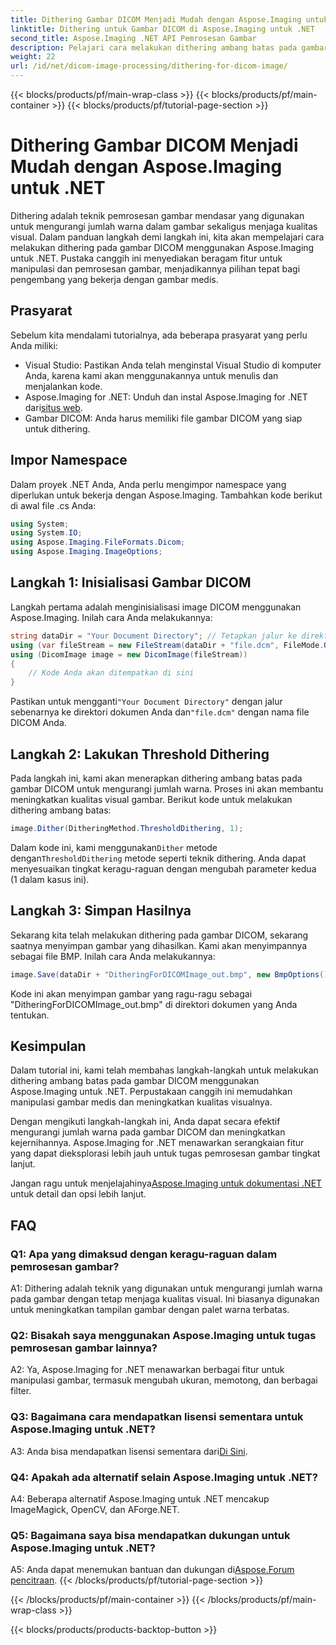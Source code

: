 ```yaml
---
title: Dithering Gambar DICOM Menjadi Mudah dengan Aspose.Imaging untuk .NET
linktitle: Dithering untuk Gambar DICOM di Aspose.Imaging untuk .NET
second_title: Aspose.Imaging .NET API Pemrosesan Gambar
description: Pelajari cara melakukan dithering ambang batas pada gambar DICOM dengan Aspose.Imaging untuk .NET. Tingkatkan kualitas gambar dan kurangi palet warna dengan mudah.
weight: 22
url: /id/net/dicom-image-processing/dithering-for-dicom-image/
---
```


{{< blocks/products/pf/main-wrap-class >}}
{{< blocks/products/pf/main-container >}}
{{< blocks/products/pf/tutorial-page-section >}}

# Dithering Gambar DICOM Menjadi Mudah dengan Aspose.Imaging untuk .NET

Dithering adalah teknik pemrosesan gambar mendasar yang digunakan untuk mengurangi jumlah warna dalam gambar sekaligus menjaga kualitas visual. Dalam panduan langkah demi langkah ini, kita akan mempelajari cara melakukan dithering pada gambar DICOM menggunakan Aspose.Imaging untuk .NET. Pustaka canggih ini menyediakan beragam fitur untuk manipulasi dan pemrosesan gambar, menjadikannya pilihan tepat bagi pengembang yang bekerja dengan gambar medis. 

## Prasyarat

Sebelum kita mendalami tutorialnya, ada beberapa prasyarat yang perlu Anda miliki:

- Visual Studio: Pastikan Anda telah menginstal Visual Studio di komputer Anda, karena kami akan menggunakannya untuk menulis dan menjalankan kode.
-  Aspose.Imaging for .NET: Unduh dan instal Aspose.Imaging for .NET dari[situs web](https://releases.aspose.com/imaging/net/).
- Gambar DICOM: Anda harus memiliki file gambar DICOM yang siap untuk dithering.

## Impor Namespace

Dalam proyek .NET Anda, Anda perlu mengimpor namespace yang diperlukan untuk bekerja dengan Aspose.Imaging. Tambahkan kode berikut di awal file .cs Anda:

```csharp
using System;
using System.IO;
using Aspose.Imaging.FileFormats.Dicom;
using Aspose.Imaging.ImageOptions;
```

## Langkah 1: Inisialisasi Gambar DICOM

Langkah pertama adalah menginisialisasi image DICOM menggunakan Aspose.Imaging. Inilah cara Anda melakukannya:

```csharp
string dataDir = "Your Document Directory"; // Tetapkan jalur ke direktori dokumen Anda
using (var fileStream = new FileStream(dataDir + "file.dcm", FileMode.Open, FileAccess.Read))
using (DicomImage image = new DicomImage(fileStream))
{
    // Kode Anda akan ditempatkan di sini
}
```

 Pastikan untuk mengganti`"Your Document Directory"` dengan jalur sebenarnya ke direktori dokumen Anda dan`"file.dcm"` dengan nama file DICOM Anda.

## Langkah 2: Lakukan Threshold Dithering

Pada langkah ini, kami akan menerapkan dithering ambang batas pada gambar DICOM untuk mengurangi jumlah warna. Proses ini akan membantu meningkatkan kualitas visual gambar. Berikut kode untuk melakukan dithering ambang batas:

```csharp
image.Dither(DitheringMethod.ThresholdDithering, 1);
```

 Dalam kode ini, kami menggunakan`Dither` metode dengan`ThresholdDithering` metode seperti teknik dithering. Anda dapat menyesuaikan tingkat keragu-raguan dengan mengubah parameter kedua (1 dalam kasus ini).

## Langkah 3: Simpan Hasilnya

Sekarang kita telah melakukan dithering pada gambar DICOM, sekarang saatnya menyimpan gambar yang dihasilkan. Kami akan menyimpannya sebagai file BMP. Inilah cara Anda melakukannya:

```csharp
image.Save(dataDir + "DitheringForDICOMImage_out.bmp", new BmpOptions());
```

Kode ini akan menyimpan gambar yang ragu-ragu sebagai "DitheringForDICOMImage_out.bmp" di direktori dokumen yang Anda tentukan.

## Kesimpulan

Dalam tutorial ini, kami telah membahas langkah-langkah untuk melakukan dithering ambang batas pada gambar DICOM menggunakan Aspose.Imaging untuk .NET. Perpustakaan canggih ini memudahkan manipulasi gambar medis dan meningkatkan kualitas visualnya.

Dengan mengikuti langkah-langkah ini, Anda dapat secara efektif mengurangi jumlah warna pada gambar DICOM dan meningkatkan kejernihannya. Aspose.Imaging for .NET menawarkan serangkaian fitur yang dapat dieksplorasi lebih jauh untuk tugas pemrosesan gambar tingkat lanjut.

 Jangan ragu untuk menjelajahinya[Aspose.Imaging untuk dokumentasi .NET](https://reference.aspose.com/imaging/net/) untuk detail dan opsi lebih lanjut.

## FAQ

### Q1: Apa yang dimaksud dengan keragu-raguan dalam pemrosesan gambar?

A1: Dithering adalah teknik yang digunakan untuk mengurangi jumlah warna pada gambar dengan tetap menjaga kualitas visual. Ini biasanya digunakan untuk meningkatkan tampilan gambar dengan palet warna terbatas.

### Q2: Bisakah saya menggunakan Aspose.Imaging untuk tugas pemrosesan gambar lainnya?

A2: Ya, Aspose.Imaging for .NET menawarkan berbagai fitur untuk manipulasi gambar, termasuk mengubah ukuran, memotong, dan berbagai filter.

### Q3: Bagaimana cara mendapatkan lisensi sementara untuk Aspose.Imaging untuk .NET?

 A3: Anda bisa mendapatkan lisensi sementara dari[Di Sini](https://purchase.aspose.com/temporary-license/).

### Q4: Apakah ada alternatif selain Aspose.Imaging untuk .NET?

A4: Beberapa alternatif Aspose.Imaging untuk .NET mencakup ImageMagick, OpenCV, dan AForge.NET.

### Q5: Bagaimana saya bisa mendapatkan dukungan untuk Aspose.Imaging untuk .NET?

 A5: Anda dapat menemukan bantuan dan dukungan di[Aspose.Forum pencitraan](https://forum.aspose.com/).
{{< /blocks/products/pf/tutorial-page-section >}}

{{< /blocks/products/pf/main-container >}}
{{< /blocks/products/pf/main-wrap-class >}}

{{< blocks/products/products-backtop-button >}}

